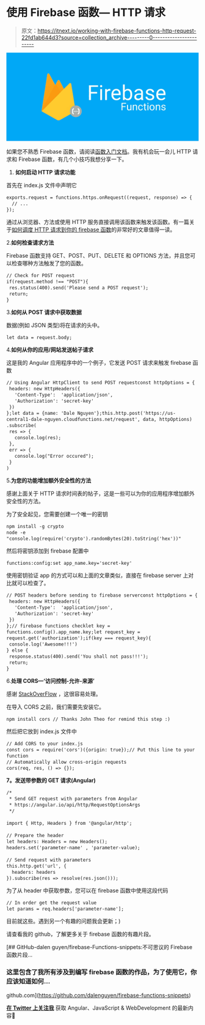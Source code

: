 # 使用 Firebase 函数— HTTP 请求

> 原文：<https://itnext.io/working-with-firebase-functions-http-request-22fd1ab644d3?source=collection_archive---------0----------------------->

![](img/4c161f1fc512a9a6dfbb7a64de7de297.png)

如果您不熟悉 Firebase 函数，请阅读[函数入门文档](https://firebase.google.com/docs/functions/get-started)。我有机会玩一会儿 HTTP 请求和 Firebase 函数，有几个小技巧我想分享一下。

1.  **如何启动 HTTP 请求功能**

首先在 index.js 文件中声明它

```
exports.request = functions.https.onRequest((request, response) => {
  // ...
});
```

通过从浏览器、方法或使用 HTTP 服务直接调用该函数来触发该函数。有一篇关于[如何调度 HTTP 请求到你的 firebase 函数](https://medium.com/google-cloud/startups-now-cronjob-your-google-firebase-functions-securely-and-externally-without-paying-for-503b0f4ca539)的非常好的文章值得一读。

2.**如何检查请求方法**

Firebase 函数支持 GET、POST、PUT、DELETE 和 OPTIONS 方法，并且您可以检查哪种方法触发了您的函数。

```
// Check for POST request
if(request.method !== "POST"){
 res.status(400).send('Please send a POST request');
 return;
}
```

3.**如何从 POST 请求中获取数据**

数据(例如 JSON 类型)将在请求的头中。

```
let data = request.body;
```

4.**如何从你的应用/网站发送帖子请求**

这是我的 Angular 应用程序中的一个例子，它发送 POST 请求来触发 firebase 函数

```
// Using Angular HttpClient to send POST requestconst httpOptions = {
 headers: new HttpHeaders({
   'Content-Type':  'application/json',
   'Authorization': 'secret-key'
 })
};let data = {name: 'Dale Nguyen'};this.http.post('https://us-central1-dale-nguyen.cloudfunctions.net/request', data, httpOptions)
.subscribe(
 res => {
   console.log(res);
 },
 err => {
   console.log("Error occured");
 }
)
```

5.**为您的功能增加额外安全性的方法**

感谢上面关于 HTTP 请求时间表的帖子，这是一些可以为你的应用程序增加额外安全性的方法。

为了安全起见，您需要创建一个唯一的密钥

```
npm install -g crypto
node -e "console.log(require('crypto').randomBytes(20).toString('hex'))"
```

然后将密钥添加到 firebase 配置中

```
functions:config:set app_name.key='secret-key'
```

使用密钥验证 app 的方式可以和上面的文章类似，直接在 firebase server 上对比就可以检查了。

```
// POST headers before sending to firebase serverconst httpOptions = {
 headers: new HttpHeaders({
   'Content-Type':  'application/json',
   'Authorization': 'secret-key'
 })
};// firebase functions checklet key = functions.config().app_name.key;let request_key = request.get('authorization');if(key === request_key){
 console.log('Awesome!!!')
} else {
 response.status(400).send('You shall not pass!!!');
 return;
}
```

6.**处理 CORS—‘访问控制-允许-来源’**

感谢 [StackOverFlow](https://stackoverflow.com/questions/42755131/enabling-cors-in-cloud-functions-for-firebase) ，这很容易处理。

在导入 CORS 之前，我们需要先安装它。

```
npm install cors // Thanks John Theo for remind this step :)
```

然后把它放到 index.js 文件中

```
// Add CORS to your index.js
const cors = require('cors')({origin: true});// Put this line to your function
// Automatically allow cross-origin requests
cors(req, res, () => {});
```

**7。发送带参数的 GET 请求(Angular)**

```
/*
 * Send GET request with parameters from Angular
 * https://angular.io/api/http/RequestOptionsArgs
 */

import { Http, Headers } from '@angular/http';

// Prepare the header 
let headers: Headers = new Headers();
headers.set('parameter-name' , 'parameter-value);

// Send request with parameters            
this.http.get('url', {
  headers: headers
}).subscribe(res => resolve(res.json())); 
```

为了从 header 中获取参数，您可以在 firebase 函数中使用这段代码

```
// In order get the request value 
let params = req.headers['parameter-name'];
```

目前就这些。遇到另一个有趣的问题我会更新；)

请查看我的 github，了解更多关于 firebase 函数的有趣片段。

[](https://github.com/dalenguyen/firebase-functions-snippets) [## GitHub-dalen guyen/firebase-Functions-snippets:不可思议的 Firebase 函数片段…

### 这里包含了我所有涉及到编写 firebase 函数的作品，为了使用它，你应该知道如何…

github.com](https://github.com/dalenguyen/firebase-functions-snippets) 

[**在 Twitter 上关注我**](https://twitter.com/dale_nguyen) 获取 Angular、JavaScript & WebDevelopment 的最新内容👐